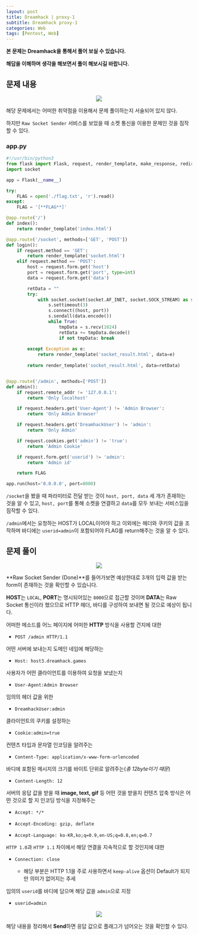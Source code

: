 ```yaml
---
layout: post
title: Dreamhack | proxy-1
subtitle: Dreamhack proxy-1
categories: Web
tags: [Pentest, Web]
---
```

 
**본 문제는 Dreamhack을 통해서 풀어 보실 수 있습니다.**

**해답을 이해하며 생각을 해보면서 풀이 해보시길 바랍니다.**

## 문제 내용

<p align="center">
<img src ="https://user-images.githubusercontent.com/78135526/236083030-21c5167d-b479-46bb-8223-a7bfb73e6c27.png"> 
</p>

해당 문제에서는 어떠한 취약점을 이용해서 문제 풀이하는지 서술되어 있지 않다.

하지만 `Raw Socket Sender` 서비스를 보았을 때 소켓 통신을 이용한 문제인 것을 짐작할 수 있다.

### app.py

```python
#!/usr/bin/python3
from flask import Flask, request, render_template, make_response, redirect, url_for
import socket

app = Flask(__name__)

try:
    FLAG = open('./flag.txt', 'r').read()
except:
    FLAG = '[**FLAG**]'

@app.route('/')
def index():
    return render_template('index.html')

@app.route('/socket', methods=['GET', 'POST'])
def login():
    if request.method == 'GET':
        return render_template('socket.html')
    elif request.method == 'POST':
        host = request.form.get('host')
        port = request.form.get('port', type=int)
        data = request.form.get('data')

        retData = ""
        try:
            with socket.socket(socket.AF_INET, socket.SOCK_STREAM) as s:
                s.settimeout(3)
                s.connect((host, port))
                s.sendall(data.encode())
                while True:
                    tmpData = s.recv(1024)
                    retData += tmpData.decode()
                    if not tmpData: break
            
        except Exception as e:
            return render_template('socket_result.html', data=e)
        
        return render_template('socket_result.html', data=retData)


@app.route('/admin', methods=['POST'])
def admin():
    if request.remote_addr != '127.0.0.1':
        return 'Only localhost'

    if request.headers.get('User-Agent') != 'Admin Browser':
        return 'Only Admin Browser'

    if request.headers.get('DreamhackUser') != 'admin':
        return 'Only Admin'

    if request.cookies.get('admin') != 'true':
        return 'Admin Cookie'

    if request.form.get('userid') != 'admin':
        return 'Admin id'

    return FLAG

app.run(host='0.0.0.0', port=8000)
```

`/socket`을 봤을 때 파라미터로 전달 받는 것이 `host, port, data` 세 개가 존재하는 것을 알 수 있고, `host, port`를 통해 소켓을 연결하고 `data`를 모두 보내는 서비스임을 짐작할 수 있다.

`/admin`에서는 요청하는 HOST가 LOCAL이어야 하고 이외에는 헤더와 쿠키의 값을 조작하며 바디에는 `userid=admin`이 포함되어야 FLAG를 return해주는 것을 알 수 있다.

## 문제 풀이

<p align="center">
<img src ="https://user-images.githubusercontent.com/78135526/236085917-8fd9cc76-c1fb-4304-a679-bcccd7077b25.png"> 
</p>

**Raw Socket Sender (Done)**를 들어가보면 예상한대로 3개의 입력 값을 받는 form이 존재하는 것을 확인할 수 있습니다.

**HOST**는 `LOCAL`, **PORT**는 명시되어있는 `8000`으로 접근할 것이며 **DATA**는 Raw Socket 통신이라 했으므로 HTTP 헤더, 바디를 구성하여 보내면 될 것으로 예상이 됩니다.

어떠한 메소드를 어느 페이지에 어떠한 **HTTP** 방식을 사용할 건지에 대한 

* `POST /admin HTTP/1.1`

어떤 서버에 보내는지 도메인 네임에 해당하는 

* `Host: host3.dreamhack.games`

사용자가 어떤 클라이언트를 이용하여 요청을 보냈는지

* `User-Agent:Admin Browser`

임의의 헤더 값을 위한 

* `DreamhackUser:admin`

클라이언트의 쿠키를 설정하는

* `Cookie:admin=true`

컨텐츠 타입과 문자열 인코딩을 알려주는

* `Content-Type: application/x-www-form-urlencoded`

바디에 포함된 메시지의 크기를 바이트 단위로 알려주는(_총 12byte이기 때문_)

* `Content-Length: 12`

서버의 응답 값을 받을 때 **image, text, gif** 등 어떤 것을 받을지 컨텐츠 압축 방식은 어떤 것으로 할 지 인코딩 방식을 지정해주는 

* `Accept: */*`

* `Accept-Encoding: gzip, deflate`

* `Accept-Language: ko-KR,ko;q=0.9,en-US;q=0.8,en;q=0.7`

`HTTP 1.0`과 `HTTP 1.1` 차이에서 해당 연결을 지속적으로 할 것인지에 대한

* `Connection: close`

    * 해당 부분은 HTTP 1.1을 주로 사용하면서 `keep-alive` 옵션이 Default가 되지만 의미가 없어지는 추세

임의의 `userid`를 바디에 담으며 해당 값을 `admin`으로 지정

* `userid=admin`

<p align="center">
<img src ="https://user-images.githubusercontent.com/78135526/236090707-9f402ad3-9601-438c-b259-d9611dac36fe.png"> 
</p>

해당 내용을 정리해서 **Send**하면 응답 값으로 플래그가 넘어오는 것을 확인할 수 있다.